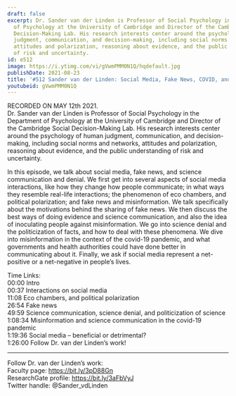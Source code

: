 ```yaml
---
draft: false
excerpt: Dr. Sander van der Linden is Professor of Social Psychology in the Department
  of Psychology at the University of Cambridge and Director of the Cambridge Social
  Decision-Making Lab. His research interests center around the psychology of human
  judgment, communication, and decision-making, including social norms and networks,
  attitudes and polarization, reasoning about evidence, and the public understanding
  of risk and uncertainty.
id: e512
image: https://i.ytimg.com/vi/gVwmPMM0N1Q/hqdefault.jpg
publishDate: 2021-08-23
title: '#512 Sander van der Linden: Social Media, Fake News, COVID, and Science Communication'
youtubeid: gVwmPMM0N1Q
---
```

RECORDED ON MAY 12th 2021.  
Dr. Sander van der Linden is Professor of Social Psychology in the Department of Psychology at the University of Cambridge and Director of the Cambridge Social Decision-Making Lab. His research interests center around the psychology of human judgment, communication, and decision-making, including social norms and networks, attitudes and polarization, reasoning about evidence, and the public understanding of risk and uncertainty.

In this episode, we talk about social media, fake news, and science communication and denial. We first get into several aspects of social media interactions, like how they change how people communicate; in what ways they resemble real-life interactions; the phenomenon of eco chambers, and political polarization; and fake news and misinformation. We talk specifically about the motivations behind the sharing of fake news. We then discuss the best ways of doing evidence and science communication, and also the idea of inoculating people against misinformation. We go into science denial and the politicization of facts, and how to deal with these phenomena. We dive into misinformation in the context of the covid-19 pandemic, and what governments and health authorities could have done better in communicating about it. Finally, we ask if social media represent a net-positive or a net-negative in people’s lives.

Time Links:  
00:00 Intro  
00:37  Interactions on social media  
11:08  Eco chambers, and political polarization  
26:54  Fake news  
49:59  Science communication, science denial, and politicization of science  
1:08:34  Misinformation and science communication in the covid-19 pandemic  
1:19:36  Social media – beneficial or detrimental?  
1:26:00  Follow Dr. van der Linden’s work!

---

Follow Dr. van der Linden’s work:  
Faculty page: https://bit.ly/3pD88Gn  
ResearchGate profile: https://bit.ly/3aFbVyJ  
Twitter handle: @Sander_vdLinden
